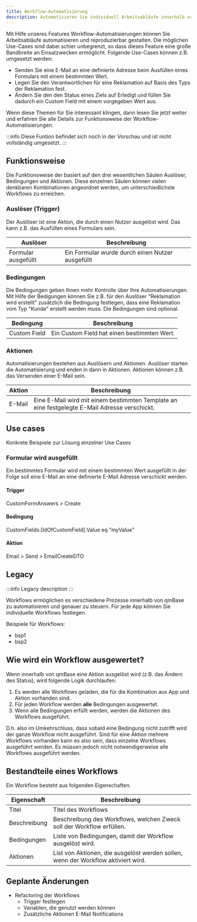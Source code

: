 ```yaml
---
title: Workflow-Automatisierung
description: Automatisieren Sie individuell Arbeitsabläufe innerhalb von qmBase
---
```


Mit Hilfe unseres Features Workflow-Automatisierungen können Sie Arbeitsabläufe automatisieren und reproduzierbar gestalten. Die möglichen Use-Cases sind dabei schier unbegrenzt, so dass dieses Feature eine große Bandbreite an Einsatzwecken ermöglicht.
Folgende Use-Cases können z.B. umgesetzt werden:

- Senden Sie eine E-Mail an eine definierte Adresse beim Ausfüllen eines Formulars mit einem bestimmten Wert.
- Legen Sie den Verantwortlichen für eine Reklamation auf Basis des Typs der Reklamation fest.
- Ändern Sie den den Status eines Ziels auf Erledigt und füllen Sie dadurch ein Custom Field mit einem vorgegeben Wert aus.

Wenn diese Themen für Sie interessant klingen, dann lesen Sie jetzt weiter und erfahren Sie alle Details zur Funktionsweise der Workflow-Automatisierungen.

:::info
Diese Funtion befindet sich noch in der Vorschau und ist nicht vollständig umgesetzt.
:::

## Funktionsweise

Die Funktionsweise der basiert auf den drei wesentlichen Säulen Auslöser, Bedingungen und Aktionen. Diese einzelnen Säulen können vielen denkbaren Kombinationen angeordnet werden, um unterschiedlichste Workflows zu erreichen.

### Auslöser (Trigger)

Der Auslöser ist eine Aktion, die durch einen Nutzer ausgelöst wird. Das kann z.B. das Ausfüllen eines Formulars sein.

| Auslöser            | Beschreibung                                     |
| ------------------- | ------------------------------------------------ |
| Formular ausgefüllt | Ein Formular wurde durch einen Nutzer ausgefüllt |

### Bedingungen

Die Bedingungen geben Ihnen mehr Kontrolle über Ihre Automatisierungen. Mit Hilfe der Bedigungen können Sie z.B. für den Auslöser "Reklamation wird erstellt" zusätzlich die Bedingung festlegen, dass eine Reklamation vom Typ "Kunde" erstellt werden muss.
Die Bedingungen sind optional.

| Bedingung    | Beschreibung                                |
| ------------ | ------------------------------------------- |
| Custom Field | Ein Custom Field hat einen bestimmten Wert. |

### Aktionen

Automatisierungen bestehen aus Auslösern und Aktionen. Auslöser starten die Automatisierung und enden in dann in Aktionen.
Aktionen können z.B. das Versenden einer E-Mail sein.

| Aktion | Beschreibung                                                                                  |
| ------ | --------------------------------------------------------------------------------------------- |
| E-Mail | Eine E-Mail wird mit einem bestimmten Template an eine festgelegte E-Mail Adresse verschickt. |

## Use cases

Konkrete Beispiele zur Lösung einzelner Use Cases

### Formular wird ausgefüllt

Ein bestimmtes Formular wird mit einem bestimmten Wert ausgefüllt in der Folge soll eine E-Mail an eine definierte E-Mail Adresse verschickt werden.

#### Trigger

CustomFormAnswers > Create

#### Bedingung

CustomFields.[IdOfCustomField].Value eq "myValue"

#### Aktion

Email > Send > EmailCreateDTO

## Legacy

:::info
Legacy description
:::

Workflows ermöglichen es verschiedene Prozesse innerhalb von qmBase zu automatisieren und genauer zu steuern. Für jede App können Sie individuelle Workflows festlegen.

Beispiele für Workflows:

- bsp1
- bsp2

## Wie wird ein Workflow ausgewertet?

Wenn innerhalb von qmBase eine Aktion ausgelöst wird (z.B. das Ändern des Status), wird folgende Logik durchlaufen:

1. Es werden alle Workflows geladen, die für die Kombination aus App und Aktion vorhanden sind.
2. Für jeden Workflow werden **alle** Bedingungen ausgewertet.
3. Wenn alle Bedingungen erfüllt werden, werden die Aktionen des Workflows ausgeführt.

D.h. also im Umkehrschluss, dass sobald eine Bedingung nicht zutrifft wird der ganze Workflow nicht ausgeführt. Sind für eine Aktion mehrere Workflows vorhanden kann es also sein, dass einzelne Workflows ausgeführt werden. Es müssen jedoch nicht notwendigerweise alle Workflows ausgeführt werden.

## Bestandteile eines Workflows

Ein Workflow besteht aus folgenden Eigenschaften.

| Eigenschaft  | Beschreibung                                                                      |
| ------------ | --------------------------------------------------------------------------------- |
| Titel        | Titel des Workflows                                                               |
| Beschreibung | Beschreibung des Workflows, welchen Zweck soll der Workflow erfüllen.             |
| Bedingungen  | Liste von Bedingungen, damit der Workflow ausgelöst wird.                         |
| Aktionen     | List von Aktionen, die ausgelöst werden sollen, wenn der Workflow aktiviert wird. |

## Geplante Änderungen

- Refactoring der Workflows
  - Trigger festlegen
  - Variablen, die genutzt werden können
  - Zusätzliche Aktionen E-Mail Notifications
